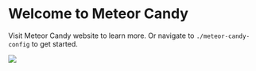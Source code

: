 # Welcome to Meteor Candy

Visit Meteor Candy website to learn more. Or navigate to `./meteor-candy-config` to get started.

<img src="https://www.meteorcandy.com/screenshot.png">
